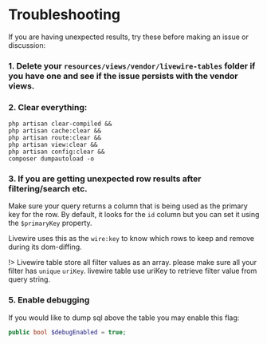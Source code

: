 # Troubleshooting

If you are having unexpected results, try these before making an issue or discussion:

### 1. Delete your `resources/views/vendor/livewire-tables` folder if you have one and see if the issue persists with the vendor views.

### 2. Clear everything:

```
php artisan clear-compiled &&
php artisan cache:clear &&
php artisan route:clear &&
php artisan view:clear &&
php artisan config:clear &&
composer dumpautoload -o
```

### 3. If you are getting unexpected row results after filtering/search etc.

Make sure your query returns a column that is being used as the primary key for the row. By default, it looks for the `id` column but you can set it using the `$primaryKey` property.

Livewire uses this as the `wire:key` to know which rows to keep and remove during its dom-diffing.

!> Livewire table store all filter values as an array. please make sure all your filter has `unique` `uriKey`. livewire table use uriKey to retrieve filter value from query string.
### 5. Enable debugging

If you would like to dump sql above the table you may enable this flag:

```php
public bool $debugEnabled = true;
```
